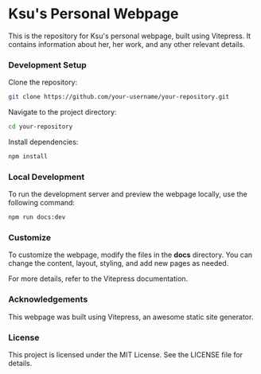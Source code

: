 # Ksu's Personal Webpage

This is the repository for Ksu's personal webpage, built using Vitepress. It contains information about her, her work, and any other relevant details.

### Development Setup

Clone the repository:
```bash
git clone https://github.com/your-username/your-repository.git
```

Navigate to the project directory:
```bash
cd your-repository
```

Install dependencies:
```bash
npm install
```

### Local Development

To run the development server and preview the webpage locally, use the following command:
```bash
npm run docs:dev
```

### Customize

To customize the webpage, modify the files in the **docs** directory. You can change the content, layout, styling, and add new pages as needed.

For more details, refer to the Vitepress documentation.

### Acknowledgements

This webpage was built using Vitepress, an awesome static site generator.

### License

This project is licensed under the MIT License. See the LICENSE file for details.